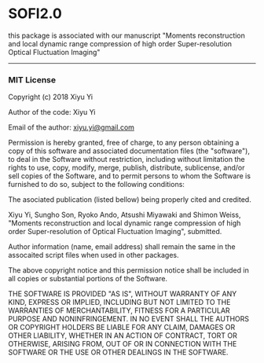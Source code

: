 # SOFI2.0
this package is associated with our manuscript "Moments reconstruction and local dynamic range compression of high order Super-resolution Optical Fluctuation Imaging"

---------------------------------------------------------------------------------------------------------------------------------
### MIT License

Copyright (c) 2018 Xiyu Yi

Author of the code: Xiyu Yi

Email of the author: xiyu.yi@gmail.com

Permission is hereby granted, free of charge, to any person obtaining a copy of this software and associated documentation files (the "software"), to deal in the Software without restriction, including without limitation the rights to use, copy, modify, merge, publish, distribute, sublicense, and/or sell copies of the Software, and to permit persons to whom the Software is furnished to do so, subject to the following conditions:

The asociated publication (listed bellow) being properly cited and credited.

Xiyu Yi, Sungho Son, Ryoko Ando, Atsushi Miyawaki and Shimon Weiss, "Moments reconstruction and local dynamic range compression of high order Super-resolution of Optical Fluctuation Imaging", submitted.

Author information (name, email address) shall remain the same in the assocaited script files when used in other packages.

The above copyright notice and this permission notice shall be included in all copies or substantial portions of the Software.

THE SOFTWARE IS PROVIDED "AS IS", WITHOUT WARRANTY OF ANY KIND, EXPRESS OR IMPLIED, INCLUDING BUT NOT LIMITED TO THE WARRANTIES OF MERCHANTABILITY, FITNESS FOR A PARTICULAR PURPOSE AND NONINFRINGEMENT. IN NO EVENT SHALL THE AUTHORS OR COPYRIGHT HOLDERS BE LIABLE FOR ANY CLAIM, DAMAGES OR OTHER LIABILITY, WHETHER IN AN ACTION OF CONTRACT, TORT OR OTHERWISE, ARISING FROM, OUT OF OR IN CONNECTION WITH THE SOFTWARE OR THE USE OR OTHER DEALINGS IN THE SOFTWARE.
